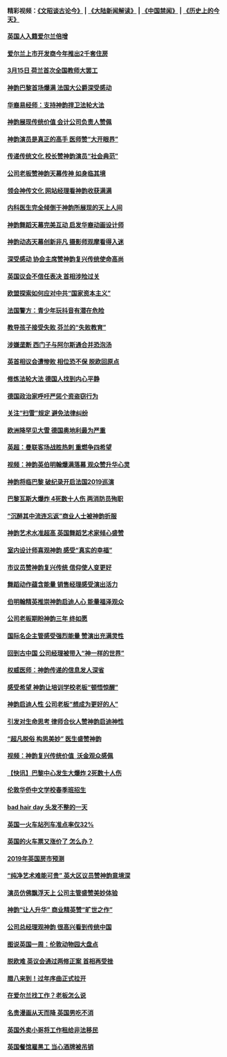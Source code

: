 #### 精彩视频：[《文昭谈古论今》](https://github.com/gfw-breaker/wenzhao/blob/master/README.md?t=01171530) | [《大陆新闻解读》](https://github.com/gfw-breaker/ntdtv-comedy/blob/master/README.md?t=01171530) | [《中国禁闻》](https://github.com/gfw-breaker/ntdtv-news/blob/master/README.md?t=01171530) | [《历史上的今天》](https://github.com/gfw-breaker/today-in-history/blob/master/README.md?t=01171530) 

#### [英国人入籍爱尔兰倍增](../pages/nsc974/n10982160.md?t=01171530) 

#### [爱尔兰上市开发商今年推出2千套住房](../pages/nsc974/n10982096.md?t=01171530) 

#### [3月15日 荷兰首次全国教师大罢工](../pages/nsc974/n10982052.md?t=01171530) 

#### [神韵巴黎首场爆满 法国大公爵深受感动](../pages/nsc974/n10981627.md?t=01171530) 

#### [华裔易经师：支持神韵捍卫法轮大法](../pages/nsc974/n10981691.md?t=01171530) 

#### [神韵展现传统价值 会计公司负责人赞佩](../pages/nsc974/n10981655.md?t=01171530) 

#### [神韵演员是真正的高手 医师赞“大开眼界”](../pages/nsc974/n10981377.md?t=01171530) 

#### [传递传统文化 校长赞神韵演员“社会典范”](../pages/nsc974/n10981113.md?t=01171530) 

#### [公司老板赞神韵天幕传神 如身临其境](../pages/nsc974/n10981256.md?t=01171530) 

#### [领会神传文化 网站经理看神韵收获满满](../pages/nsc974/n10981047.md?t=01171530) 

#### [内科医生完全倾倒于神韵所展现的天上人间](../pages/nsc974/n10981123.md?t=01171530) 

#### [神韵舞蹈天幕完美互动 启发华裔动画设计师](../pages/nsc974/n10980923.md?t=01171530) 

#### [神韵动态天幕创新非凡 摄影师观摩看得入迷](../pages/nsc974/n10980852.md?t=01171530) 

#### [深受感动 协会主席赞神韵复兴传统使命高尚](../pages/nsc974/n10980758.md?t=01171530) 

#### [英国议会不信任表决 首相涉险过关](../pages/nsc974/n10980536.md?t=01171530) 

#### [欧盟探索如何应对中共“国家资本主义”](../pages/nsc974/n10979979.md?t=01171530) 

#### [法国警方：青少年玩抖音有潜在危险](../pages/nsc974/n10979065.md?t=01171530) 

#### [教导孩子接受失败 芬兰的“失败教育”](../pages/nsc974/n10979250.md?t=01171530) 

#### [涉嫌垄断 西门子与阿尔斯通合并恐泡汤](../pages/nsc974/n10979194.md?t=01171530) 

#### [英首相议会遭惨败 相位恐不保 脱欧回原点](../pages/nsc974/n10977981.md?t=01171530) 

#### [修炼法轮大法 德国人找到内心平静](../pages/nsc974/n10977570.md?t=01171530) 

#### [德国政治家呼吁严惩个资盗窃行为](../pages/nsc974/n10977528.md?t=01171530) 

#### [关注“扫雪”规定 避免法律纠纷](../pages/nsc974/n10977179.md?t=01171530) 

#### [欧洲降罕见大雪 德国奥地利最为严重](../pages/nsc974/n10977064.md?t=01171530) 

#### [英超：曼联客场战胜热刺 重燃争四希望](../pages/nsc974/n10976750.md?t=01171530) 

#### [视频：神韵英伯明翰爆满落幕 观众赞升华心灵](../pages/nsc974/n10975642.md?t=01171530) 

#### [神韵将临巴黎 破纪录开启法国2019巡演](../pages/nsc974/n10975354.md?t=01171530) 

#### [巴黎瓦斯大爆炸 4死数十人伤 两消防员殉职](../pages/nsc974/n10973956.md?t=01171530) 

#### [“沉醉其中流连忘返”商业人士被神韵折服](../pages/nsc974/n10973730.md?t=01171530) 

#### [神韵艺术水准超高 英国舞蹈艺术家倾心盛赞](../pages/nsc974/n10973515.md?t=01171530) 

#### [室内设计师喜观神韵 感受“真实的幸福”](../pages/nsc974/n10973397.md?t=01171530) 

#### [市议员赞神韵复兴传统 信仰使人变更好](../pages/nsc974/n10973340.md?t=01171530) 

#### [舞蹈动作蕴含能量 销售经理感受演出活力](../pages/nsc974/n10973210.md?t=01171530) 

#### [伯明翰精英推崇神韵启迪人心 能量福泽观众](../pages/nsc974/n10971911.md?t=01171530) 

#### [公司老板期盼神韵三年 终如愿](../pages/nsc974/n10971777.md?t=01171530) 

#### [国际名企主管感受强烈能量 赞演出充满灵性](../pages/nsc974/n10971724.md?t=01171530) 

#### [回到古中国 公司经理被带入“神一样的世界”](../pages/nsc974/n10971705.md?t=01171530) 

#### [权威医师：神韵传递的信息发人深省](../pages/nsc974/n10971688.md?t=01171530) 

#### [感受希望 神韵让培训学校老板“顿悟惊醒”](../pages/nsc974/n10971444.md?t=01171530) 

#### [神韵启迪人性 公司老板“想成为更好的人”](../pages/nsc974/n10971424.md?t=01171530) 

#### [引发对生命思考 律师合伙人赞神韵启迪神性](../pages/nsc974/n10971151.md?t=01171530) 

#### [“超凡脱俗 构思美妙” 医生盛赞神韵](../pages/nsc974/n10971122.md?t=01171530) 

#### [视频：神韵复兴传统价值  沃金观众感佩](../pages/nsc974/n10970961.md?t=01171530) 

#### [【快讯】巴黎中心发生大爆炸 2死数十人伤](../pages/nsc974/n10970675.md?t=01171530) 

#### [伦敦华侨中文学校春季班招生](../pages/nsc974/n10970785.md?t=01171530) 

#### [bad hair day 头发不整的一天](../pages/nsc974/n10970780.md?t=01171530) 

#### [英国一火车站列车准点率仅32%](../pages/nsc974/n10970775.md?t=01171530) 

#### [英国的火车票又涨价了 怎么办？](../pages/nsc974/n10970766.md?t=01171530) 

#### [2019年英国房市预测](../pages/nsc974/n10970729.md?t=01171530) 

#### [“纯净艺术难能可贵” 英大区议员赞神韵意境深](../pages/nsc974/n10970162.md?t=01171530) 

#### [演员仿佛飘浮天上 公司主管盛赞美妙体验](../pages/nsc974/n10969882.md?t=01171530) 

#### [神韵“让人升华” 商业精英赞“旷世之作”](../pages/nsc974/n10969860.md?t=01171530) 

#### [公司总经理观神韵 很高兴看到传统中国](../pages/nsc974/n10969730.md?t=01171530) 

#### [图说英国一周：伦敦动物园大盘点](../pages/nsc974/n10969365.md?t=01171530) 

#### [脱欧难 英议会通过两修正案 首相再受挫](../pages/nsc974/n10968468.md?t=01171530) 

#### [腊八来到！过年序曲正式拉开](../pages/nsc974/n10968649.md?t=01171530) 

#### [在爱尔兰找工作？老板怎么说](../pages/nsc974/n10968555.md?t=01171530) 

#### [名贵漫画从天而降 英国男吃不消](../pages/nsc974/n10968559.md?t=01171530) 

#### [英国外卖小哥将工作租给非法移民](../pages/nsc974/n10968548.md?t=01171530) 

#### [英国餐馆雇黑工 当心酒牌被吊销](../pages/nsc974/n10968537.md?t=01171530) 

